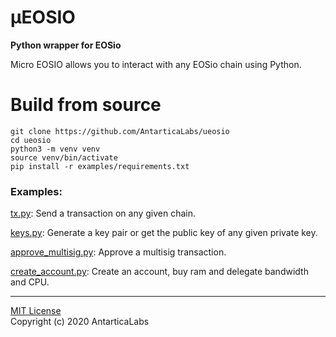# µEOSIO
**Python wrapper for EOSio**

Micro EOSIO allows you to interact with any EOSio chain using Python.

# Build from source

    git clone https://github.com/AntarticaLabs/ueosio
    cd ueosio
    python3 -m venv venv
    source venv/bin/activate
    pip install -r examples/requirements.txt

### Examples:

[tx.py](https://github.com/AntarticaLabs/ueosio/examples/tx.py): Send a transaction on any given chain.

[keys.py](https://github.com/AntarticaLabs/ueosio/examples/keys.py): Generate a key pair or get the public key of any given private key.

[approve_multisig.py](https://github.com/AntarticaLabs/ueosio/examples/approve_multisig.py): Approve a multisig transaction.

[create_account.py](https://github.com/AntarticaLabs/ueosio/examples/create_account.py): Create an account, buy ram and delegate bandwidth and CPU.

_____


[MIT License](LICENSE) \
Copyright (c) 2020 AntarticaLabs
